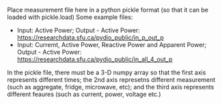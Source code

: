 Place measurement file here in a python pickle format (so that it can be loaded with pickle.load)
Some example files:

* Input: Active Power; Output - Active Power: https://researchdata.sfu.ca/pydio_public/in_p_out_p
* Input: Curremt, Active Power, Reactive Power and Apparent Power; Output - Active Power: https://researchdata.sfu.ca/pydio_public/in_all_4_out_p

In the pickle file, there must be a 3-D numpy array so that the first axis represents different times; the 2nd axis represetns different measurement (such as aggregate, fridge, microwave, etc); and the third axis represents different feaures (such as current, power, voltage etc.) 
